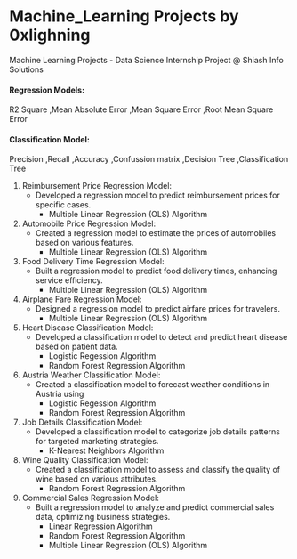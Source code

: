 # Machine_Learning Projects by 0xlighning
Machine Learning Projects - Data Science Internship Project @ Shiash Info Solutions

#### Regression Models:
R2 Square
,Mean Absolute Error
,Mean Square Error
,Root Mean Square Error

#### Classification Model:
Precision
,Recall
,Accuracy
,Confussion matrix
,Decision Tree
,Classification Tree

1. Reimbursement Price Regression Model: 
    - Developed a regression model to predict reimbursement prices for specific cases.
        - Multiple Linear Regression (OLS) Algorithm
3. Automobile Price Regression Model: 
    - Created a regression model to estimate the prices of automobiles based on various features.
        - Multiple Linear Regression (OLS) Algorithm 
4. Food Delivery Time Regression Model: 
    - Built a regression model to predict food delivery times, enhancing service efficiency.
        - Multiple Linear Regression (OLS) Algorithm
5. Airplane Fare Regression Model: 
    - Designed a regression model to predict airfare prices for travelers.
        - Multiple Linear Regression (OLS) Algorithm
6. Heart Disease Classification Model: 
    - Developed a classification model to detect and predict heart disease based on patient data.
        - Logistic Regession Algorithm
        - Random Forest Regression Algorithm 
7. Austria Weather Classification Model: 
    - Created a classification model to forecast weather conditions in Austria using
        - Logistic Regession Algorithm
        - Random Forest Regression Algorithm
8. Job Details Classification Model:
    - Developed a classification model to categorize job details patterns for targeted marketing strategies.
        - K-Nearest Neighbors Algorithm
9. Wine Quality Classification Model: 
    - Created a classification model to assess and classify the quality of wine based on various attributes.
        - Random Forest Regression Algorithm
10. Commercial Sales Regression Model:
    - Built a regression model to analyze and predict commercial sales data, optimizing business strategies.
        - Linear Regression Algorithm
        - Random Forest Regression Algorithm
        - Multiple Linear Regression (OLS) Algorithm
    
